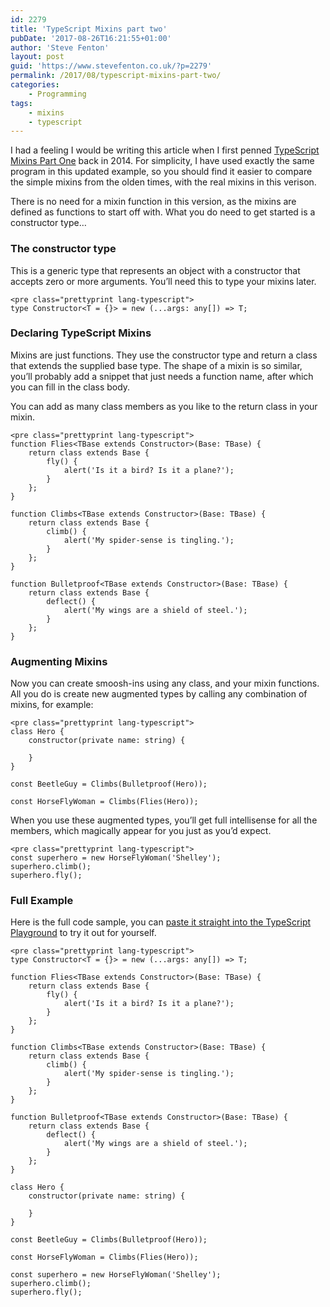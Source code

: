 ```yaml
---
id: 2279
title: 'TypeScript Mixins part two'
pubDate: '2017-08-26T16:21:55+01:00'
author: 'Steve Fenton'
layout: post
guid: 'https://www.stevefenton.co.uk/?p=2279'
permalink: /2017/08/typescript-mixins-part-two/
categories:
    - Programming
tags:
    - mixins
    - typescript
---
```


I had a feeling I would be writing this article when I first penned [TypeScript Mixins Part One](https://www.stevefenton.co.uk/2014/02/typescript-mixins-part-one/) back in 2014. For simplicity, I have used exactly the same program in this updated example, so you should find it easier to compare the simple mixins from the olden times, with the real mixins in this verison.

There is no need for a mixin function in this version, as the mixins are defined as functions to start off with. What you do need to get started is a constructor type…

### The constructor type

This is a generic type that represents an object with a constructor that accepts zero or more arguments. You’ll need this to type your mixins later.

```
<pre class="prettyprint lang-typescript">
type Constructor<T = {}> = new (...args: any[]) => T;
```

### Declaring TypeScript Mixins

Mixins are just functions. They use the constructor type and return a class that extends the supplied base type. The shape of a mixin is so similar, you’ll probably add a snippet that just needs a function name, after which you can fill in the class body.

You can add as many class members as you like to the return class in your mixin.

```
<pre class="prettyprint lang-typescript">
function Flies<TBase extends Constructor>(Base: TBase) {
    return class extends Base {
        fly() {
            alert('Is it a bird? Is it a plane?');
        }
    };
}

function Climbs<TBase extends Constructor>(Base: TBase) {
    return class extends Base {
        climb() {
            alert('My spider-sense is tingling.');
        }
    };
}

function Bulletproof<TBase extends Constructor>(Base: TBase) {
    return class extends Base {
        deflect() {
            alert('My wings are a shield of steel.');
        }
    };
}
```

### Augmenting Mixins

Now you can create smoosh-ins using any class, and your mixin functions. All you do is create new augmented types by calling any combination of mixins, for example:

```
<pre class="prettyprint lang-typescript">
class Hero {
    constructor(private name: string) {

    }
}

const BeetleGuy = Climbs(Bulletproof(Hero));

const HorseFlyWoman = Climbs(Flies(Hero));
```

When you use these augmented types, you’ll get full intellisense for all the members, which magically appear for you just as you’d expect.

```
<pre class="prettyprint lang-typescript">
const superhero = new HorseFlyWoman('Shelley');
superhero.climb();
superhero.fly();
```

### Full Example

Here is the full code sample, you can [paste it straight into the TypeScript Playground](https://goo.gl/kEDtv1) to try it out for yourself.

```
<pre class="prettyprint lang-typescript">
type Constructor<T = {}> = new (...args: any[]) => T;

function Flies<TBase extends Constructor>(Base: TBase) {
    return class extends Base {
        fly() {
            alert('Is it a bird? Is it a plane?');
        }
    };
}

function Climbs<TBase extends Constructor>(Base: TBase) {
    return class extends Base {
        climb() {
            alert('My spider-sense is tingling.');
        }
    };
}

function Bulletproof<TBase extends Constructor>(Base: TBase) {
    return class extends Base {
        deflect() {
            alert('My wings are a shield of steel.');
        }
    };
}

class Hero {
    constructor(private name: string) {

    }
}

const BeetleGuy = Climbs(Bulletproof(Hero));

const HorseFlyWoman = Climbs(Flies(Hero));

const superhero = new HorseFlyWoman('Shelley');
superhero.climb();
superhero.fly();
```